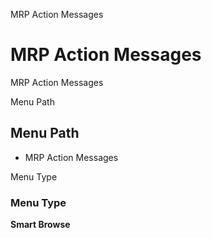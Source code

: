 
MRP Action Messages
# MRP Action Messages


MRP Action Messages

Menu Path
## Menu Path



- MRP Action Messages

Menu Type
### Menu Type

**Smart Browse**

